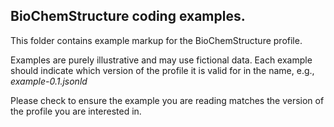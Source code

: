 ## BioChemStructure coding examples.

This folder contains example markup for the BioChemStructure profile.

Examples are purely illustrative and may use fictional data. Each example should indicate which version of the profile it is valid for in the name, e.g., *example-0.1.jsonld*

Please check to ensure the example you are reading matches the version of the profile you are interested in.
